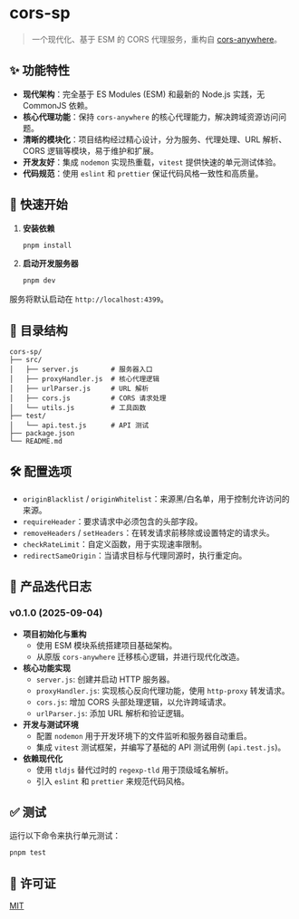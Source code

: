 # cors-sp

> 一个现代化、基于 ESM 的 CORS 代理服务，重构自 [cors-anywhere](https://github.com/Rob--W/cors-anywhere)。

## ✨ 功能特性

- **现代架构**：完全基于 ES Modules (ESM) 和最新的 Node.js 实践，无 CommonJS 依赖。
- **核心代理功能**：保持 `cors-anywhere` 的核心代理能力，解决跨域资源访问问题。
- **清晰的模块化**：项目结构经过精心设计，分为服务、代理处理、URL 解析、CORS 逻辑等模块，易于维护和扩展。
- **开发友好**：集成 `nodemon` 实现热重载，`vitest` 提供快速的单元测试体验。
- **代码规范**：使用 `eslint` 和 `prettier` 保证代码风格一致性和高质量。

## 🚀 快速开始

1. **安装依赖**

   ```bash
   pnpm install
   ```

2. **启动开发服务器**

   ```bash
   pnpm dev
   ```

服务将默认启动在 `http://localhost:4399`。

## 📁 目录结构

```text
cors-sp/
├── src/
│   ├── server.js        # 服务器入口
│   ├── proxyHandler.js  # 核心代理逻辑
│   ├── urlParser.js     # URL 解析
│   ├── cors.js          # CORS 请求处理
│   └── utils.js         # 工具函数
├── test/
│   └── api.test.js      # API 测试
├── package.json
└── README.md
```

## 🛠️ 配置选项

- `originBlacklist` / `originWhitelist`：来源黑/白名单，用于控制允许访问的来源。
- `requireHeader`：要求请求中必须包含的头部字段。
- `removeHeaders` / `setHeaders`：在转发请求前移除或设置特定的请求头。
- `checkRateLimit`：自定义函数，用于实现速率限制。
- `redirectSameOrigin`：当请求目标与代理同源时，执行重定向。

## 📜 产品迭代日志

### **v0.1.0 (2025-09-04)**

- **项目初始化与重构**
  - 使用 ESM 模块系统搭建项目基础架构。
  - 从原版 `cors-anywhere` 迁移核心逻辑，并进行现代化改造。
- **核心功能实现**
  - `server.js`: 创建并启动 HTTP 服务器。
  - `proxyHandler.js`: 实现核心反向代理功能，使用 `http-proxy` 转发请求。
  - `cors.js`: 增加 CORS 头部处理逻辑，以允许跨域请求。
  - `urlParser.js`: 添加 URL 解析和验证逻辑。
- **开发与测试环境**
  - 配置 `nodemon` 用于开发环境下的文件监听和服务器自动重启。
  - 集成 `vitest` 测试框架，并编写了基础的 API 测试用例 (`api.test.js`)。
- **依赖现代化**
  - 使用 `tldjs` 替代过时的 `regexp-tld` 用于顶级域名解析。
  - 引入 `eslint` 和 `prettier` 来规范代码风格。

## ✅ 测试

运行以下命令来执行单元测试：

```bash
pnpm test
```

## 📄 许可证

[MIT](./LICENSE)
